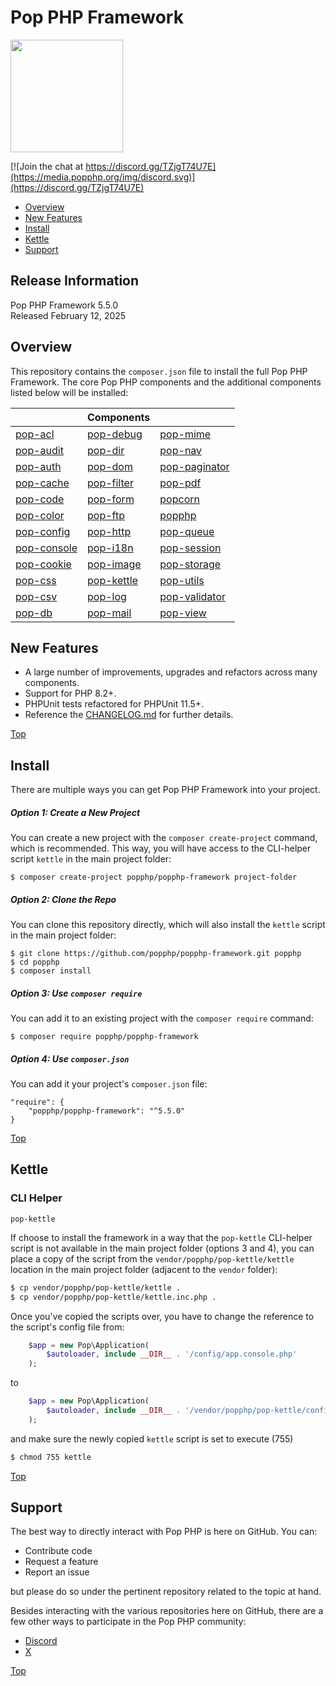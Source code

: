 Pop PHP Framework
=================

<img src="http://www.popphp.org/assets/img/pop-php-logo.png" width="180" height="180" />

[![Join the chat at https://discord.gg/TZjgT74U7E](https://media.popphp.org/img/discord.svg)](https://discord.gg/TZjgT74U7E)

* [Overview](#overview)
* [New Features](#new-features)
* [Install](#install)
* [Kettle](#kettle)
* [Support](#support)

Release Information
-------------------
Pop PHP Framework 5.5.0  
Released February 12, 2025

Overview
--------
This repository contains the `composer.json` file to install the full Pop PHP Framework.
The core Pop PHP components and the additional components listed below will be installed:

|                                                      | Components                                         |                                                          |
|------------------------------------------------------|----------------------------------------------------|----------------------------------------------------------|
| [pop-acl](https://github.com/popphp/pop-acl)         | [pop-debug](https://github.com/popphp/pop-debug)   | [pop-mime](https://github.com/popphp/pop-mime)           |
| [pop-audit](https://github.com/popphp/pop-audit)     | [pop-dir](https://github.com/popphp/pop-dir)       | [pop-nav](https://github.com/popphp/pop-nav)             |
| [pop-auth](https://github.com/popphp/pop-auth)       | [pop-dom](https://github.com/popphp/pop-dom)       | [pop-paginator](https://github.com/popphp/pop-paginator) |
| [pop-cache](https://github.com/popphp/pop-cache)     | [pop-filter](https://github.com/popphp/pop-filter) | [pop-pdf](https://github.com/popphp/pop-pdf)             |
| [pop-code](https://github.com/popphp/pop-code)       | [pop-form](https://github.com/popphp/pop-form)     | [popcorn](https://github.com/popphp/popcorn)             |
| [pop-color](https://github.com/popphp/pop-color)     | [pop-ftp](https://github.com/popphp/pop-ftp)       | [popphp](https://github.com/popphp/popphp)               |
| [pop-config](https://github.com/popphp/pop-config)   | [pop-http](https://github.com/popphp/pop-http)     | [pop-queue](https://github.com/popphp/pop-queue)         |
| [pop-console](https://github.com/popphp/pop-console) | [pop-i18n](https://github.com/popphp/pop-i18n)     | [pop-session](https://github.com/popphp/pop-session)     |
| [pop-cookie](https://github.com/popphp/pop-cookie)   | [pop-image](https://github.com/popphp/pop-image)   | [pop-storage](https://github.com/popphp/pop-storage)     |
| [pop-css](https://github.com/popphp/pop-css)         | [pop-kettle](https://github.com/popphp/pop-kettle) | [pop-utils](https://github.com/popphp/pop-utils)         |
| [pop-csv](https://github.com/popphp/pop-csv)         | [pop-log](https://github.com/popphp/pop-log)       | [pop-validator](https://github.com/popphp/pop-validator) |
| [pop-db](https://github.com/popphp/pop-db)           | [pop-mail](https://github.com/popphp/pop-mail)     | [pop-view](https://github.com/popphp/pop-view)           |

New Features
------------
* A large number of improvements, upgrades and refactors across many components.
* Support for PHP 8.2+.
* PHPUnit tests refactored for PHPUnit 11.5+.
* Reference the [CHANGELOG.md](https://github.com/popphp/popphp-framework/blob/master/CHANGELOG.md) for further details.

[Top](#pop-php-framework)

Install
-------
There are multiple ways you can get Pop PHP Framework into your project.

##### Option 1: Create a New Project

You can create a new project with the `composer create-project` command, which is recommended.
This way, you will have access to the CLI-helper script `kettle` in the main project folder:

```console
$ composer create-project popphp/popphp-framework project-folder
```

##### Option 2: Clone the Repo

You can clone this repository directly, which will also install the `kettle` script
in the main project folder:

```console
$ git clone https://github.com/popphp/popphp-framework.git popphp
$ cd popphp
$ composer install
```

##### Option 3: Use `composer require`

You can add it to an existing project with the `composer require` command:

```console
$ composer require popphp/popphp-framework
```

##### Option 4: Use `composer.json`

You can add it your project's `composer.json` file:

    "require": {
        "popphp/popphp-framework": "^5.5.0"
    }


[Top](#pop-php-framework)

Kettle
------

### CLI Helper

`pop-kettle`

If choose to install the framework in a way that the `pop-kettle` CLI-helper script is not available
in the main project folder (options 3 and 4), you can place a copy of the script from the
`vendor/popphp/pop-kettle/kettle` location in the main project folder (adjacent to the `vendor` folder):

```bash
$ cp vendor/popphp/pop-kettle/kettle .
$ cp vendor/popphp/pop-kettle/kettle.inc.php .
```
Once you've copied the scripts over, you have to change the reference to the script's
config file from:

```php
    $app = new Pop\Application(
        $autoloader, include __DIR__ . '/config/app.console.php'
    );
```

to

```php
    $app = new Pop\Application(
        $autoloader, include __DIR__ . '/vendor/popphp/pop-kettle/config/app.console.php'
    );
```

and make sure the newly copied `kettle` script is set to execute (755)

```bash
$ chmod 755 kettle
```

[Top](#pop-php-framework)

Support
-------

The best way to directly interact with Pop PHP is here on GitHub. You can:

- Contribute code
- Request a feature
- Report an issue

but please do so under the pertinent repository related to the topic at hand. 

Besides interacting with the various repositories here on GitHub, there are
a few other ways to participate in the Pop PHP community:

- [Discord](https://discord.gg/TZjgT74U7E)
- [X](https://x.com/popphpframework)


[Top](#pop-php-framework)


